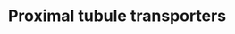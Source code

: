 ---
annotations:
- id: PW:0001348
  parent: regulatory pathway
  type: Pathway Ontology
  value: ion transport pathway
- id: CL:1000494
  parent: animal cell
  type: Cell Type Ontology
  value: nephron tubule epithelial cell
- id: PW:0000103
  parent: regulatory pathway
  type: Pathway Ontology
  value: transport pathway
- id: PW:0000004
  parent: regulatory pathway
  type: Pathway Ontology
  value: regulatory pathway
- id: CL:0002306
  parent: animal cell
  type: Cell Type Ontology
  value: epithelial cell of proximal tubule
- id: CL:1000838
  parent: animal cell
  type: Cell Type Ontology
  value: kidney proximal convoluted tubule epithelial cell
authors:
- AgustinGV
- AlexanderPico
- Khanspers
- Eweitz
citedin:
- link: PMC7645421
description: The proximal tubule of the nephron reabsorbs approximately two-thirds
  of the Na filtered through the glomerulus. Na extrusion from the cell by the basolateral
  Na/K-ATPase provides the gradient for apical Na entry, and for reabsorption of  glucose,
  phosphate, amino acids and other component of the ultrafiltrate. This pathway organizes
  several of the transporters present in the proximal tubule by their function and
  it is based in deep-sequencing and physiological data.
last-edited: 2021-05-16
organisms:
- Rattus norvegicus
redirect_from:
- /index.php/Pathway:WP3881
- /instance/WP3881
- /instance/WP3881_rr117007
revision: r117007
schema-jsonld:
- '@context': https://schema.org/
  '@id': https://wikipathways.github.io/pathways/WP3881.html
  '@type': Dataset
  creator:
    '@type': Organization
    name: WikiPathways
  description: The proximal tubule of the nephron reabsorbs approximately two-thirds
    of the Na filtered through the glomerulus. Na extrusion from the cell by the basolateral
    Na/K-ATPase provides the gradient for apical Na entry, and for reabsorption of  glucose,
    phosphate, amino acids and other component of the ultrafiltrate. This pathway
    organizes several of the transporters present in the proximal tubule by their
    function and it is based in deep-sequencing and physiological data.
  keywords:
  - Atp1a1
  - Atp1b1
  - Atp1b3
  - Atp6v0a1
  - Atp6v0a2
  - Atp6v0a4
  - Atp6v0b
  - Atp6v0c
  - Atp6v0d1
  - Atp6v0d2
  - Atp6v0e1
  - Atp6v0e2
  - Atp6v1a
  - Atp6v1b1
  - Atp6v1b2
  - Atp6v1c1
  - Atp6v1d
  - Atp6v1e1
  - Atp6v1f
  - Atp6v1g1
  - Atp6v1g3
  - Atp6v1h
  - B*AT1
  - BAT-1
  - CA II
  - CA IV
  - CA VII
  - CA XII
  - CA XIV
  - CA XV
  - CHIF
  - E. Glutam. Tr.
  - Gamma 1
  - LAT1-4F2hc
  - LAT3-4F2hc
  - NAS1
  - NBC
  - NHE3
  - NHE3 RegP1
  - NHE3 RegP2
  - NHE8
  - NaDC-1
  - NaDC-3
  - NaPi-2a
  - NaPi-2b
  - OAT1
  - OAT3
  - OCTN2
  - PAT1
  - Pit-2
  - SAT1
  - SNAT7
  - TAT1
  license: CC0
  name: Proximal tubule transporters
seo: CreativeWork
title: Proximal tubule transporters
wpid: WP3881
---
